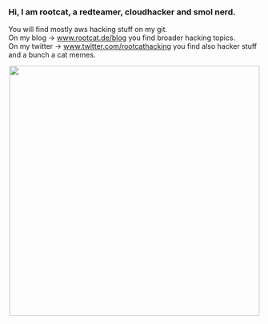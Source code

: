 ### Hi, I am rootcat, a redteamer, cloudhacker and smol nerd.    
You will find mostly aws hacking stuff on my git.    
On my blog -> www.rootcat.de/blog you find broader hacking topics.   
On my twitter -> www.twitter.com/rootcathacking you find also hacker stuff and a bunch a cat memes.
          
                 
<div id="header" align="center">
  <img src="https://media.giphy.com/media/rWiEbamfqOHrq/giphy.gif" width="500"/>
</div>



